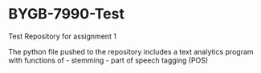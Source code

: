 # BYGB-7990-Test
Test Repository for assignment 1

  The python file pushed to the repository includes a text analytics program with functions of
    - stemming
    - part of speech tagging (POS)

